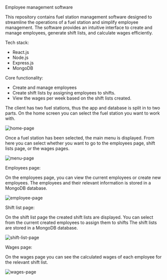 Employee management software

This repository contains fuel station management software designed to streamline the operations of a fuel station and simplify employee management. The software provides an intuitive interface to create and manage employees, generate shift lists, and calculate wages efficiently.

Tech stack:

- React.js
- Node.js
- Express.js
- MongoDB

Core functionality:

- Create and manage employees
- Create shift lists by assigning employees to shifts.
- View the wages per week based on the shift lists created. 

The client has two fuel stations, thus the app and database is split in to two parts. 
On the home screen you can select the fuel station you want to work with. 

![home-page](./frontend/src/images/FMS-Home.png)

Once a fuel station has been selected, the main menu is displayed.
From here you can select whether you want to go to the employees page, shift lists page, or the wages pages.

![menu-page](./frontend/src/images/FMS-Menu.png)

Employees page:

On the employees page, you can view the current employees or create new employees.
The employees and their relevant information is stored in a MongoDB database.  

![employee-page](./frontend/src/images/FMS-Employees.png)

Shift list page: 

On the shift list page the created shift lists are displayed. 
You can select from the current created employees to assign them to shifts
The shift lists are stored in a MongoDB database.

![shift-list-page](./frontend/src/images/FMS-Shift-lists.png)

Wages page: 
 
On the wages page you can see the calculated wages of each employee for the relevant shift list. 

![wages-page](./frontend/src/images/FMS-Wages.png)
